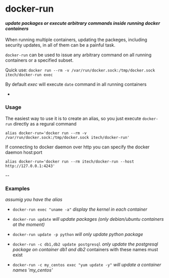 # docker-run
#### *update packages or execute arbitrary commands inside running docker containers*

When running multiple containers, updating the packeges, including security updates, in all of them can be a painful task.

`docker-run` can be used to issue any arbitrary command on all running containers or a specified subset.

Quick use: `docker run --rm -v /var/run/docker.sock:/tmp/docker.sock itech/docker-run exec`

By default *exec* will execute `date` command in all running containers

-
### Usage

The easiest way to use it is to create an alias, so you just execute `docker-run` directly as a regural command

`alias docker-run='docker run --rm -v /var/run/docker.sock:/tmp/docker.sock itech/docker-run'`

If connecting to docker daemon over http you can specify the docker daemon host:port

`alias docker-run='docker run --rm itech/docker-run --host http://127.0.0.1:4243'`

--

### Examples
*assumig you have the alias*

- `docker-run exec "uname -a"` 
  *display the kernel in each container*

- `docker-run update`
 *will update packages (only debian/ubuntu containers at the moment)*
- `docker-run update -p python`
  *will only update python package*

- `docker-run -c db1,db2 update postgresql`
  *only update the postgresql package on container db1 and db2* containers with these names must exist

- `docker-run -c my_centos exec "yum update -y"`
  *will update a container names 'my_centos'*

